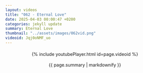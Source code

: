 ```yaml
---
layout: videos
title: "062 - Eternal Love"
date: 2025-04-03 00:00:47 +0200
categories: jekyll update
summary: Eternal Love
thumbnail: "../assets/images/062vid.png"
videoid: Jqj0oNMF_uo
---
```


<div style="text-align: center; margin-top: 20px;">
  {% include youtubePlayer.html id=page.videoid %}
  <p style="margin-top: 15px; font-size: 1.2em; color: #333;">
    <p>{{ page.summary | markdownify }}</p>
  </p>
</div>
